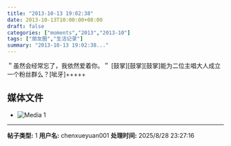 ```yaml
---
title: "2013-10-13 19:02:38"
date: 2013-10-13T10:00:00+08:00
draft: false
categories: ["moments","2013","2013-10"]
tags: ["朋友圈","生活记录"]
summary: "2013-10-13 19:02:38..."
---
```


＂虽然会经常忘了，我依然爱着你。＂          [鼓掌][鼓掌][鼓掌]能为二位主唱大人成立一个粉丝群么？[呲牙]+++++

## 媒体文件

- ![Media 1](/Moments/photos/2013-10-13/201310131902380.jpg)

---

**帖子类型:** 1
**用户名:** chenxueyuan001
**处理时间:** 2025/8/28 23:27:16